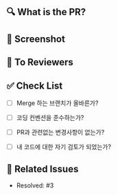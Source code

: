 ## 🔍 What is the PR?
<!-- PR 내용을 리스트로 작성-->
    
## 📸 Screenshot 
<!-- 작업한 화면의 스크린 샷 -->
    
    
## 🙏 To Reviewers 
<!-- 리뷰어에게 주목했으면 하는 점 or 바라는 점 -->
    
    
## ✅ Check List
- [ ]  Merge 하는 브랜치가 올바른가?
- [ ]  코딩 컨벤션을 준수하는가?
- [ ]  PR과 관련없는 변경사항이 없는가?
- [ ]  내 코드에 대한 자기 검토가 되었는가?
    

## 💭 Related Issues 
<!-- 작업한 이슈번호를 # 뒤에 붙여주세요. -->    
- Resolved: #3